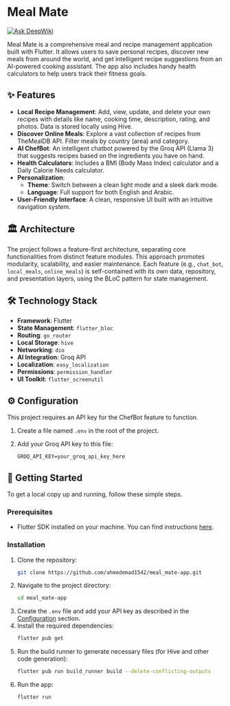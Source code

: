 # Meal Mate
[![Ask DeepWiki](https://devin.ai/assets/askdeepwiki.png)](https://deepwiki.com/ahmedemad1542/Meal_Mate-App)

Meal Mate is a comprehensive meal and recipe management application built with Flutter. It allows users to save personal recipes, discover new meals from around the world, and get intelligent recipe suggestions from an AI-powered cooking assistant. The app also includes handy health calculators to help users track their fitness goals.

## ✨ Features

- **Local Recipe Management**: Add, view, update, and delete your own recipes with details like name, cooking time, description, rating, and photos. Data is stored locally using Hive.
- **Discover Online Meals**: Explore a vast collection of recipes from TheMealDB API. Filter meals by country (area) and category.
- **AI ChefBot**: An intelligent chatbot powered by the Groq API (Llama 3) that suggests recipes based on the ingredients you have on hand.
- **Health Calculators**: Includes a BMI (Body Mass Index) calculator and a Daily Calorie Needs calculator.
- **Personalization**:
  - **Theme**: Switch between a clean light mode and a sleek dark mode.
  - **Language**: Full support for both English and Arabic.
- **User-Friendly Interface**: A clean, responsive UI built with an intuitive navigation system.

## 🏛️ Architecture

The project follows a feature-first architecture, separating core functionalities from distinct feature modules. This approach promotes modularity, scalability, and easier maintenance. Each feature (e.g., `chat_bot`, `local_meals`, `online_meals`) is self-contained with its own data, repository, and presentation layers, using the BLoC pattern for state management.

## 🛠️ Technology Stack

- **Framework**: Flutter
- **State Management**: `flutter_bloc`
- **Routing**: `go_router`
- **Local Storage**: `hive`
- **Networking**: `dio`
- **AI Integration**: Groq API
- **Localization**: `easy_localization`
- **Permissions**: `permission_handler`
- **UI Toolkit**: `flutter_screenutil`

## ⚙️ Configuration

This project requires an API key for the ChefBot feature to function.

1.  Create a file named `.env` in the root of the project.
2.  Add your Groq API key to this file:

    ```env
    GROQ_API_KEY=your_groq_api_key_here
    ```

## 🚀 Getting Started

To get a local copy up and running, follow these simple steps.

### Prerequisites

-   Flutter SDK installed on your machine. You can find instructions [here](https://flutter.dev/docs/get-started/install).

### Installation

1.  Clone the repository:
    ```sh
    git clone https://github.com/ahmedemad1542/meal_mate-app.git
    ```
2.  Navigate to the project directory:
    ```sh
    cd meal_mate-app
    ```
3.  Create the `.env` file and add your API key as described in the [Configuration](#️-configuration) section.
4.  Install the required dependencies:
    ```sh
    flutter pub get
    ```
5.  Run the build runner to generate necessary files (for Hive and other code generation):
    ```sh
    flutter pub run build_runner build --delete-conflicting-outputs
    ```
6.  Run the app:
    ```sh
    flutter run
